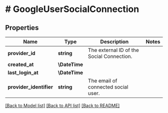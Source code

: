 # # GoogleUserSocialConnection

## Properties

Name | Type | Description | Notes
------------ | ------------- | ------------- | -------------
**provider_id** | **string** | The external ID of the Social Connection. |
**created_at** | **\DateTime** |  |
**last_login_at** | **\DateTime** |  |
**provider_identifier** | **string** | The email of connected social user. |

[[Back to Model list]](../../README.md#models) [[Back to API list]](../../README.md#endpoints) [[Back to README]](../../README.md)
